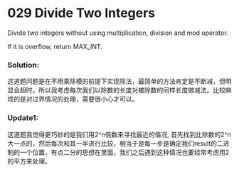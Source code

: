 # 029 Divide Two Integers

Divide two integers without using multiplication, division and mod operator.

If it is overflow, return MAX_INT.

### Solution:
这道题问题是在不用乘除模的前提下实现除法，最简单的方法肯定是不断减，但明显会超时。所以我考虑每次我们以除数的长度对被除数的同样长度做减法。比较麻烦的是对过界情况的处理，需要很小心才可以。

### Update1:
这道题我觉得更巧妙的是我们用2^n倍数来寻找最近的情况, 首先找到比除数的2^n大一点的，然后每次和其一半进行比较，相当于是每一步是确定我们result的二进制的一个位置，有点二分的思想在里面，我们之后遇到这种情况也要经常考虑用2的平方来处理。
